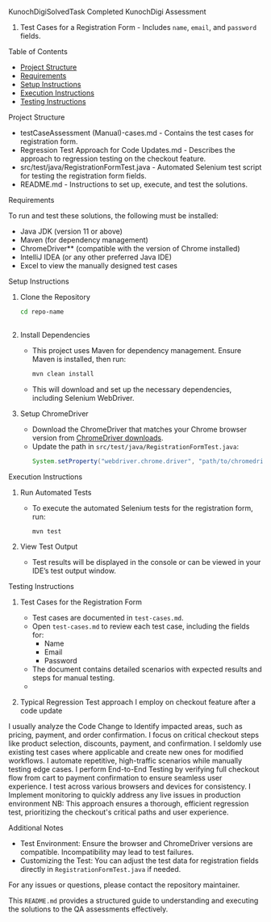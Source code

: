 KunochDigiSolvedTask
Completed KunochDigi Assessment 

1. Test Cases for a Registration Form - Includes `name`, `email`, and `password` fields.

 Table of Contents
- [Project Structure](project-structure)
- [Requirements](requirements)
- [Setup Instructions](setup-instructions)
- [Execution Instructions](execution-instructions)
- [Testing Instructions](testing-instructions)


Project Structure

- testCaseAssessment (Manual)-cases.md - Contains the test cases for registration form.
- Regression Test Approach for Code Updates.md - Describes the approach to regression testing on the checkout feature.
- src/test/java/RegistrationFormTest.java - Automated Selenium test script for testing the registration form fields.
- README.md - Instructions to set up, execute, and test the solutions.

Requirements

To run and test these solutions, the following must be installed:

- Java JDK (version 11 or above)
- Maven (for dependency management)
- ChromeDriver** (compatible with the version of Chrome installed)
- IntelliJ IDEA (or any other preferred Java IDE)
- Excel to view the manually designed test cases

Setup Instructions

1. Clone the Repository
   ```bash
   cd repo-name
  

2. Install Dependencies
   - This project uses Maven for dependency management. Ensure Maven is installed, then run:
     ```bash
     mvn clean install
     ```
   - This will download and set up the necessary dependencies, including Selenium WebDriver.

3. Setup ChromeDriver
   - Download the ChromeDriver that matches your Chrome browser version from [ChromeDriver downloads](https://sites.google.com/chromium.org/driver/).
   - Update the path in `src/test/java/RegistrationFormTest.java`:
     ```java
     System.setProperty("webdriver.chrome.driver", "path/to/chromedriver");
     ```

Execution Instructions

1. Run Automated Tests
   - To execute the automated Selenium tests for the registration form, run:
     ```bash
     mvn test
     ```

2. View Test Output
   - Test results will be displayed in the console or can be viewed in your IDE’s test output window.
     

Testing Instructions

1. Test Cases for the Registration Form
   - Test cases are documented in `test-cases.md`.
   - Open `test-cases.md` to review each test case, including the fields for:
     - Name
     - Email
     - Password
   - The document contains detailed scenarios with expected results and steps for manual testing.
   - 

2.  Typical Regression Test approach I employ on checkout feature after a code update

I usually analyze the Code Change to Identify impacted areas, such as pricing, payment, and order confirmation.
I focus on critical checkout steps like product selection, discounts, payment, and confirmation.
I seldomly use existing test cases where applicable and create new ones for modified workflows.
I automate repetitive, high-traffic scenarios while manually testing edge cases.
I perform End-to-End Testing by verifying full checkout flow from cart to payment confirmation to ensure seamless user experience.
I test across various browsers and devices for consistency.
I Implement monitoring to quickly address any live issues in production environment
NB: This approach ensures a thorough, efficient regression test, prioritizing the checkout's critical paths and user experience.


Additional Notes

- Test Environment: Ensure the browser and ChromeDriver versions are compatible. Incompatibility may lead to test failures.
- Customizing the Test: You can adjust the test data for registration fields directly in `RegistrationFormTest.java` if needed.

For any issues or questions, please contact the repository maintainer.


This `README.md` provides a structured guide to understanding and executing the solutions to the QA assessments effectively.
